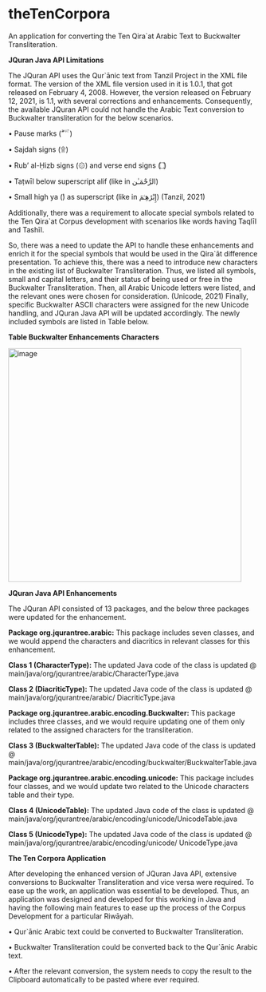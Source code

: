 # theTenCorpora
An application for converting the Ten Qira`at Arabic Text to Buckwalter Transliteration.

**JQuran Java API Limitations**

The JQuran API uses the Qur`ānic text from Tanzil Project in the XML file format. The version of the XML file version used in it is 1.0.1, that got released on February 4, 2008. However, the version released on February 12, 2021, is 1.1, with several corrections and enhancements. Consequently, the available JQuran API could not handle the Arabic Text conversion to Buckwalter transliteration for the below scenarios. 

•	Pause marks (ۖ ۗ ۘ ۙ ۚ ۛ)

•	Sajdah signs (۩)

•	Rub’ al-Ḥizb  signs (۞) and verse end signs (۝)

•	Taṭwīl below superscript alif (like in الرَّحْمَـٰن)

•	Small high ya (ۧ) as superscript (like in إِبْرَٰهِـۧمَ) (Tanzil, 2021)

Additionally, there was a requirement to allocate special symbols related to the Ten Qira`at Corpus development with scenarios like words having Taqlīl and Tashīl. 

So, there was a need to update the API to handle these enhancements and enrich it for the special symbols that would be used in the Qira`āt difference presentation. To achieve this, there was a need to introduce new characters in the existing list of Buckwalter Transliteration. Thus, we listed all symbols, small and capital letters, and their status of being used or free in the Buckwalter Transliteration. Then, all Arabic Unicode letters were listed, and the relevant ones were chosen for consideration. (Unicode, 2021) Finally, specific Buckwalter ASCII characters were assigned for the new Unicode handling, and JQuran Java API will be updated accordingly. The newly included symbols are listed in Table below. 

  **Table Buckwalter Enhancements Characters**

<img width="468" alt="image" src="https://github.com/haroonlone/theTenCorpora/assets/47498442/c428dcf5-1f57-4d29-a826-f8d486f7b2fb">

**JQuran Java API Enhancements**

The JQuran API consisted of 13 packages, and the below three packages were updated for the enhancement.

**Package org.jqurantree.arabic:** This package includes seven classes, and we would append the characters and diacritics in relevant classes for this enhancement. 

  **Class 1 (CharacterType):** The updated Java code of the class is updated @ main/java/org/jqurantree/arabic/CharacterType.java 

  **Class 2 (DiacriticType):** The updated Java code of the class is updated @ main/java/org/jqurantree/arabic/ DiacriticType.java  

**Package org.jqurantree.arabic.encoding.Buckwalter:** This package includes three classes, and we would require updating one of them only related to the assigned characters for the transliteration.

  **Class 3 (BuckwalterTable):** The updated Java code of the class is updated @ main/java/org/jqurantree/arabic/encoding/buckwalter/BuckwalterTable.java

**Package org.jqurantree.arabic.encoding.unicode:** This package includes four classes, and we would update two related to the Unicode characters table and their type.

  **Class 4 (UnicodeTable):** The updated Java code of the class is updated @ main/java/org/jqurantree/arabic/encoding/unicode/UnicodeTable.java

  **Class 5 (UnicodeType):** The updated Java code of the class is updated @ main/java/org/jqurantree/arabic/encoding/unicode/ UnicodeType.java

**The Ten Corpora Application**

After developing the enhanced version of JQuran Java API, extensive conversions to Buckwalter Transliteration and vice versa were required. To ease up the work, an application was essential to be developed. Thus, an application was designed and developed for this working in Java and having the following main features to ease up the process of the Corpus Development for a particular Riwāyah.  

•	Qur`ānic Arabic text could be converted to Buckwalter Transliteration.

•	Buckwalter Transliteration could be converted back to the Qur`ānic Arabic text.

•	After the relevant conversion, the system needs to copy the result to the Clipboard automatically to be pasted where ever required. 
